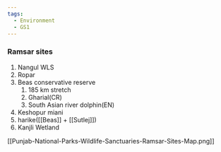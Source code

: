 ```yaml
---
tags:
  - Environment
  - GS1
---
```

### Ramsar sites
1. Nangul WLS
2. Ropar
3. Beas conservative reserve
	1. 185 km stretch
	2. Gharial(CR)
	3. South Asian river dolphin(EN)
4. Keshopur miani
5. harike([[Beas]] + [[Sutlej]])
6. Kanjli Wetland

[[Punjab-National-Parks-Wildlife-Sanctuaries-Ramsar-Sites-Map.png]]
